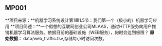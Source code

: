 ## MP001 

**项目来源：**机器学习系统设计第1章1.5节：我们第一个（极小的）机器学习应用
**项目简述：**一个假想的互联网创业公司MLAAS，通过HTTP服务向用户推销机器学习算法服务。依据目前的基础设施（WEB服务），何时会达到极限？
**原始数据：** data/web_traffic.tsv,存储每小时访问次数。